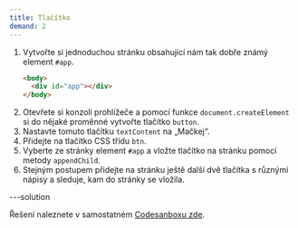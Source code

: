 ```yaml
---
title: Tlačítko
demand: 2
---
```


1. Vytvořte si jednoduchou stránku obsahující nám tak dobře známý element `#app`.
   ```html
   <body>
     <div id="app"></div>
   </body>
   ```
1. Otevřete si konzoli prohlížeče a pomocí funkce `document.createElement` si do nějaké proměnné vytvořte tlačítko `button`.
1. Nastavte tomuto tlačítku `textContent` na „Mačkej“.
1. Přidejte na tlačítko CSS třídu `btn`.
1. Vyberte ze stránky element `#app` a vložte tlačítko na stránku pomocí metody `appendChild`.
1. Stejným postupem přidejte na stránku ještě další dvě tlačítka s různými nápisy a sleduje, kam do stránky se vložila.

---solution

Řešení naleznete v samostatném [Codesanboxu zde](https://codesandbox.io/s/da-web-tlacitko-42ozsv?file=/index.js).
